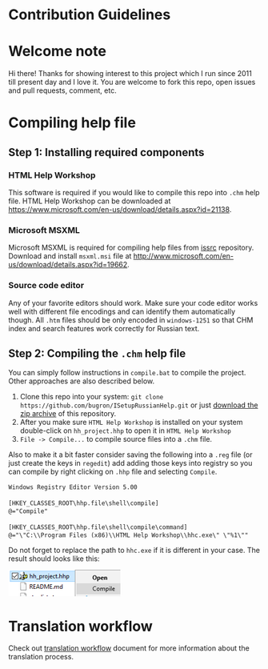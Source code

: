 # Contribution Guidelines

# Welcome note
Hi there! Thanks for showing interest to this project which I run since 2011 till present day and I love it. You are welcome to fork this repo, open issues and pull requests, comment, etc.

# Compiling help file
## Step 1: Installing required components

### HTML Help Workshop
This software is required if you would like to compile this repo into `.chm` help file. HTML Help Workshop can be downloaded at https://www.microsoft.com/en-us/download/details.aspx?id=21138.

### Microsoft MSXML
Microsoft MSXML is required for compiling help files from [issrc](https://github.com/jrsoftware/issrc) repository. Download and install `msxml.msi` file at http://www.microsoft.com/en-us/download/details.aspx?id=19662.

### Source code editor
Any of your favorite editors should work. Make sure your code editor works well with different file encodings and can identify them automatically though. All `.htm` files should be only encoded in `windows-1251` so that CHM index and search features work correctly for Russian text.

## Step 2: Compiling the `.chm` help file
You can simply follow instructions in `compile.bat` to compile the project. Other approaches are also described below.

1. Clone this repo into your system: `git clone https://github.com/bugron/ISetupRussianHelp.git` or just [download the zip archive](https://github.com/bugron/ISetupRussianHelp/archive/main.zip) of this repository.
2. After you make sure `HTML Help Workshop` is installed on your system double-click on `hh_project.hhp` to open it in `HTML Help Workshop`
3. `File -> Compile...` to compile source files into a `.chm` file.

Also to make it a bit faster consider saving the following into a `.reg` file (or just create the keys in `regedit`) add adding those keys into registry so you can compile by right clicking on `.hhp` file and selecting `Compile`.

```
Windows Registry Editor Version 5.00

[HKEY_CLASSES_ROOT\hhp.file\shell\compile]
@="Compile"

[HKEY_CLASSES_ROOT\hhp.file\shell\compile\command]
@="\"C:\\Program Files (x86)\\HTML Help Workshop\\hhc.exe\" \"%1\""

```
Do not forget to replace the path to `hhc.exe` if it is different in your case.
The result should looks like this:

![](docs/pics/hhp_compile.png)

# Translation workflow
Check out [translation workflow](docs/TRANSLATION-WORKFLOW.md) document for more information about the translation process.
